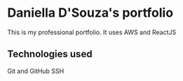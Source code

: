 # Daniella D'Souza's portfolio

This is my professional portfolio. It uses AWS and ReactJS

## Technologies used
Git and GitHub
SSH
